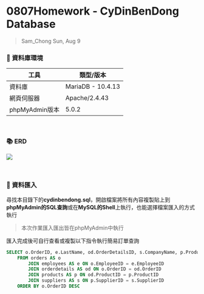 # 0807Homework - CyDinBenDong Database
>Sam_Chong Sun, Aug 9
>
### :rocket: 資料庫環境

| 工具              |類型/版本          |
| -----------------|------------------|
| 資料庫            | MariaDB - 10.4.13|
| 網頁伺服器         | Apache/2.4.43    |
| phpMyAdmin版本    | 5.0.2            | 


<br>

### :books: ERD
![](https://i.imgur.com/gDyafU4.png)

<br>

### 💾 資料匯入
尋找本目錄下的**cydinbendong.sql**，開啟檔案將所有內容複製貼上到**phpMyAdmin的SQL查詢**或在**MySQL的Shell**上執行，也能選擇檔案匯入的方式執行

> 本次作業匯入匯出皆在phpMyAdmin中執行

匯入完成後可自行查看或複製以下指令執行簡易訂單查詢
```sql
SELECT o.OrderID, e.LastName, od.OrderDetailsID, s.CompanyName, p.ProductName, od.Quantity, p.Unitprice
    FROM orders AS o
        JOIN employees AS e ON o.EmployeeID = e.EmployeeID
        JOIN orderdetails AS od ON o.OrderID = od.OrderID 
        JOIN products AS p ON od.ProductID = p.ProductID
        JOIN suppliers AS s ON p.SupplierID = s.SupplierID
    ORDER BY o.OrderID DESC
```

<!--
- Code block with color and line numbers：
```javascript=16
var s = "JavaScript syntax highlighting";
alert(s);
```
-->
